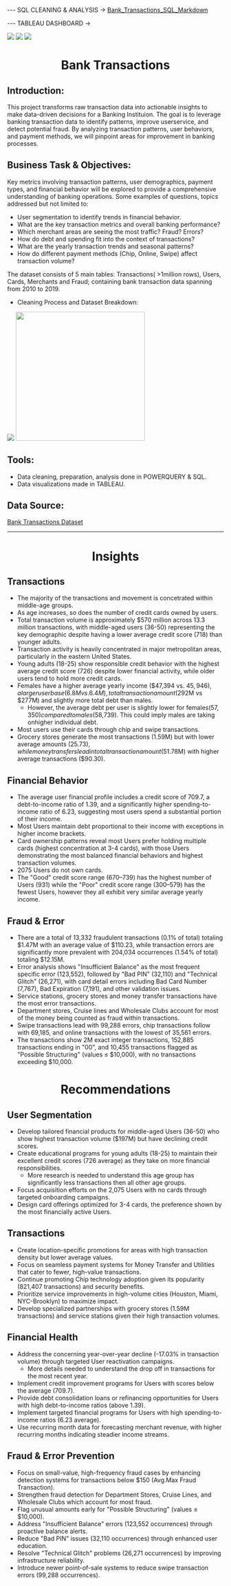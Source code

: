 --- SQL CLEANING & ANALYSIS -> [ Bank_Transactions_SQL_Markdown ](https://github.com/AndyeliSays/Bank-Transactions/blob/main/bank_transactions_sql_markdown.md)

--- TABLEAU DASHBOARD ->

<img src=https://github.com/AndyeliSays/Bank-Transactions/blob/main/assets/BankDashboard1.png>
<img src=https://github.com/AndyeliSays/Bank-Transactions/blob/main/assets/Bank_Dashboard2.png>
<img src=https://github.com/AndyeliSays/Bank-Transactions/blob/main/assets/BankDashboard3.png>

<h1 align="center">Bank Transactions </h1>

## Introduction:
  
This project transforms raw transaction data into actionable insights to make data-driven decisions for a Banking Instituion. The goal is to leverage banking transaction data to identify patterns, improve userservice, and detect potential fraud. By analyzing transaction patterns, user behaviors, and payment methods, we will pinpoint areas for improvement in banking processes.

## Business Task & Objectives: 
  
Key metrics involving transaction patterns, user demographics, payment types, and financial behavior will be explored to provide a comprehensive understanding of banking operations. Some examples of questions, topics addressed but not limited to:

- User segmentation to identify trends in financial behavior.
- What are the key transaction metrics and overall banking performance?
- Which merchant areas are seeing the most traffic? Fraud? Errors?
- How do debt and spending fit into the context of transactions?
- What are the yearly transaction trends and seasonal patterns?
- How do different payment methods (Chip, Online, Swipe) affect transaction volume?


The dataset consists of 5 main tables: Transactions( >1million rows), Users, Cards, Merchants and Fraud; containing bank transaction data spanning from  2010 to 2019.

- Cleaning Process and Dataset Breakdown:

<img src=https://github.com/AndyeliSays/Bank-Transactions/blob/main/assets/cleaning_process.png>

<img src=https://github.com/AndyeliSays/Bank-Transactions/blob/main/assets/dataconnections.png width=300>

## Tools:
- Data cleaning, preparation, analysis done in POWERQUERY & SQL.
- Data visualizations made in TABLEAU.

## Data Source: 
[Bank Transactions Dataset](https://www.kaggle.com/datasets/computingvictor/transactions-fraud-datasets/data)

---

<h1 align="center">Insights</h1>


## Transactions
- The majority of the transactions and movement is concetrated within middle-age groups.
- As age increases, so does the number of credit cards owned by users.
- Total transaction volume is approximately $570 million across 13.3 million transactions, with middle-aged users (36-50) representing the key demographic despite having a lower average credit score (718) than younger adults.
- Transaction activity is heavily concentrated in major metropolitan areas, particularly in the eastern United States.
- Young adults (18-25) show responsible credit behavior with the highest average credit score (726) despite lower financial activity, while older users tend to hold more credit cards.
- Females have a higher average yearly income ($47,394 vs. $45,946), a larger user base (6.8M vs. 6.4M), total transaction amount ($292M vs $277M) and slightly more total debt than males.
    - However, the average debt per user is slightly lower for females($57,350) compared to males ($58,739). This could imply males are taking onhigher individual debt.
- Most users use their cards through chip and swipe transactions.
- Grocery stores generate the most transactions (1.59M) but with lower average amounts ($25.73), while money transfers lead in total transaction amount ($51.78M) with higher average transactions ($90.30).

## Financial Behavior
- The average user financial profile includes a credit score of 709.7, a debt-to-income ratio of 1.39, and a significantly higher spending-to-income ratio of 6.23, suggesting most users spend a substantial portion of their income.
- Most Users maintain debt proportional to their income with exceptions in higher income brackets.
- Card ownership patterns reveal most Users prefer holding multiple cards (highest concentration at 3-4 cards), with those Users demonstrating the most balanced financial behaviors and highest transaction volumes.
- 2075 Users do not own cards.
- The "Good" credit score range (670–739) has the highest number of Users (931) while the "Poor" credit score range (300–579) has the fewest Users, however they all exhibit very similar average yearly income.

## Fraud & Error

- There are a total of 13,332 fraudulent transactions (0.1% of total) totaling $1.47M with an average value of $110.23, while transaction errors are significantly more prevalent with 204,034 occurrences (1.54% of total) totaling $12.15M.
- Error analysis shows "Insufficient Balance" as the most frequent specific error (123,552), followed by "Bad PIN" (32,110) and "Technical Glitch" (26,271), with card detail errors including Bad Card Number (7,767), Bad Expiration (7,191), and other validation issues.
- Service stations, grocery stores and money transfer transactions have the most error transactions.
- Department stores, Cruise lines and Wholesale Clubs account for most of the money being counted as fraud within transactions.
- Swipe transactions lead with 99,288 errors, chip transactions follow with 69,185, and online transactions with the lowest of 35,561 errors.
- The transactions show 2M exact integer transactions, 152,885 transactions ending in "00", and 10,455 transactions flagged as "Possible Structuring" (values ≤ $10,000), with no transactions exceeding $10,000.

<h1 align="center">Recommendations </h1>

## User Segmentation
- Develop tailored financial products for middle-aged Users (36-50) who show highest transaction volume ($197M) but have declining credit scores.
- Create educational programs for young adults (18-25) to maintain their excellent credit scores (726 average) as they take on more financial responsibilities.
  - More research is needed to understand this age group has significantly less transactions then all other age groups.
- Focus acquisition efforts on the 2,075 Users with no cards through targeted onboarding campaigns.
- Design card offerings optimized for 3-4 cards, the preference shown by the most financially active Users.

## Transactions
- Create location-specific promotions for areas with high transaction density but lower average values.
- Focus on seamless payment systems for Money Transfer and Utilities that cater to fewer, high-value transactions.
- Continue promoting Chip technology adoption given its popularity (821,407 transactions) and security benefits.
- Prioritize service improvements in high-volume cities (Houston, Miami, NYC-Brooklyn) to maximize impact.
- Develop specialized partnerships with grocery stores (1.59M transactions) and service stations given their high transaction volumes.
 
## Financial Health
- Address the concerning year-over-year decline (-17.03% in transaction volume) through targeted User reactivation campaigns.
  - More details needed to understand the drop off in transactions for the most recent year.
- Implement credit improvement programs for Users with scores below the average (709.7).
- Provide debt consolidation loans or refinancing opportunities for Users with high debt-to-income ratios (above 1.39).
- Implement targeted financial programs for Users with high spending-to-income ratios (6.23 average).
- Use recurring month data for forecasting merchant revenue, with higher recurring months indicating steadier income streams.

## Fraud & Error Prevention
- Focus on small-value, high-frequency fraud cases by enhancing detection systems for transactions below $150 (Avg.Max Fraud Transaction).
- Strengthen fraud detection for Department Stores, Cruise Lines, and Wholesale Clubs which account for most fraud.
- Flag unusual amounts early for "Possible Structuring" (values ≤ $10,000).
- Address "Insufficient Balance" errors (123,552 occurrences) through proactive balance alerts.
- Reduce "Bad PIN" issues (32,110 occurrences) through enhanced user education.
- Resolve "Technical Glitch" problems (26,271 occurrences) by improving infrastructure reliability.
- Introduce newer point-of-sale systems to reduce swipe transaction errors (99,288 occurrences).

 


  
